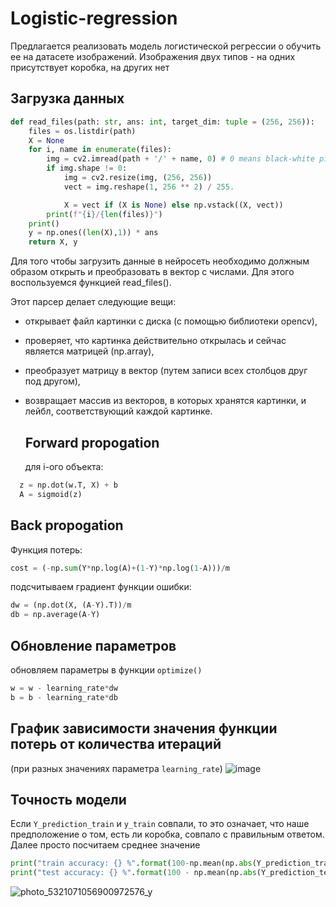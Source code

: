 # Logistic-regression
Предлагается реализовать модель логистической регрессии о обучить ее на датасете изображений. Изображения двух типов - на одних присутствует коробка, на других нет

## Загрузка данных
``` python
def read_files(path: str, ans: int, target_dim: tuple = (256, 256)):
    files = os.listdir(path)
    X = None
    for i, name in enumerate(files):
        img = cv2.imread(path + '/' + name, 0) # 0 means black-white picture
        if img.shape != 0:
            img = cv2.resize(img, (256, 256))
            vect = img.reshape(1, 256 ** 2) / 255.

            X = vect if (X is None) else np.vstack((X, vect))
        print(f"{i}/{len(files)}")
    print()
    y = np.ones((len(X),1)) * ans
    return X, y
```
Для того чтобы загрузить данные в нейросеть необходимо должным образом открыть и преобразовать в вектор с числами. Для этого воспользуемся функцией read_files().

Этот парсер делает следующие вещи:

- открывает файл картинки с диска (с помощью библиотеки opencv),
- проверяет, что картинка действительно открылась и сейчас является матрицей (np.array),
- преобразует матрицу в вектор (путем записи всех столбцов друг под другом),
- возвращает массив из векторов, в которых хранятся картинки, и лейбл, соответствующий каждой картинке.

  ## Forward propogation
  для i-ого объекта:
``` python
  z = np.dot(w.T, X) + b
  A = sigmoid(z)
```

## Back propogation
Функция потерь:
```python
cost = (-np.sum(Y*np.log(A)+(1-Y)*np.log(1-A)))/m
```
подсчитываем градиент функции ошибки:
```python
dw = (np.dot(X, (A-Y).T))/m
db = np.average(A-Y)
```

## Обновление параметров
обновляем параметры в функции `optimize()`
```python
w = w - learning_rate*dw
b = b - learning_rate*db
```


## График зависимости значения функции потерь от количества итераций
(при разных значениях параметра `learning_rate`)
![image](https://github.com/user-attachments/assets/76799bc9-9daf-48b7-ac80-bf19b0112683)

## Точность модели
Если `Y_prediction_train` и `y_train` совпали, то это означает, что наше предположение о том, есть ли коробка, совпало с правильным ответом. Далее просто посчитаем среднее значение 
```python
print("train accuracy: {} %".format(100-np.mean(np.abs(Y_prediction_train - y_train)) * 100))
print("test accuracy: {} %".format(100 - np.mean(np.abs(Y_prediction_test - y_test)) * 100))
```
![photo_5321071056900972576_y](https://github.com/user-attachments/assets/5b568ec6-83b2-4597-be16-a9ee2c63a5fa)
